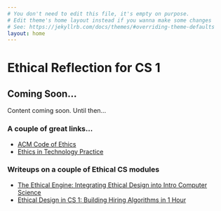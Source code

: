```yaml
---
# You don't need to edit this file, it's empty on purpose.
# Edit theme's home layout instead if you wanna make some changes
# See: https://jekyllrb.com/docs/themes/#overriding-theme-defaults
layout: home
---
```


# Ethical Reflection for CS 1



## Coming Soon...
Content coming soon. Until then...

### A couple of great links...
- [ACM Code of Ethics](https://www.acm.org/code-of-ethics)
- [Ethics in Technology Practice](https://www.scu.edu/ethics-in-technology-practice/)

### Writeups on a couple of Ethical CS modules
- [The Ethical Engine: Integrating Ethical Design into Intro Computer Science](https://medium.com/bucknell-hci/ethical-design-in-cs-1-building-hiring-algorithms-in-1-hour-41d8c913859f)
- [Ethical Design in CS 1: Building Hiring Algorithms in 1 Hour](https://medium.com/bucknell-hci/ethical-design-in-cs-1-building-hiring-algorithms-in-1-hour-41d8c913859f)
